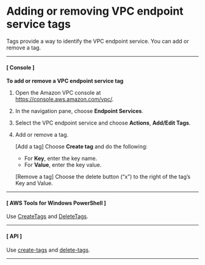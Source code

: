 # Adding or removing VPC endpoint service tags<a name="modify-tags-vpc-endpoint-service-tags"></a>

Tags provide a way to identify the VPC endpoint service\. You can add or remove a tag\.

------
#### [ Console ]

**To add or remove a VPC endpoint service tag**

1. Open the Amazon VPC console at [https://console\.aws\.amazon\.com/vpc/](https://console.aws.amazon.com/vpc/)\.

1. In the navigation pane, choose **Endpoint Services**\.

1. Select the VPC endpoint service and choose **Actions**, **Add/Edit Tags**\.

1. Add or remove a tag\.

   \[Add a tag\] Choose **Create tag** and do the following:
   + For **Key**, enter the key name\.
   + For **Value**, enter the key value\.

   \[Remove a tag\] Choose the delete button \(“x”\) to the right of the tag’s Key and Value\.

------
#### [  AWS Tools for Windows PowerShell ]

Use [CreateTags](https://docs.aws.amazon.com/AWSEC2/latest/APIReference/API_CreateTags.html) and [DeleteTags](https://docs.aws.amazon.com/AWSEC2/latest/APIReference/API_DeleteTags.html)\.

------
#### [ API ]

Use [create\-tags](https://docs.aws.amazon.com/cli/latest/reference/ec2/create-tags.html) and [delete\-tags](https://docs.aws.amazon.com/cli/latest/reference/ec2/delete-tags.html)\.

------